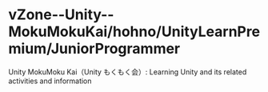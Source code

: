 # vZone--Unity--MokuMokuKai/hohno/UnityLearnPremium/JuniorProgrammer

Unity MokuMoku Kai（Unity もくもく会）: Learning Unity and its related activities and information

